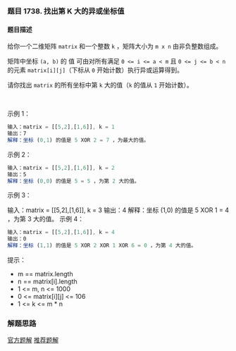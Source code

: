 ### 题目 1738. 找出第 K 大的异或坐标值
#### 题目描述
给你一个二维矩阵 `matrix` 和一个整数 `k` ，矩阵大小为 `m x n` 由非负整数组成。

矩阵中坐标 `(a, b)` 的 值 可由对所有满足 `0 <= i <= a < m` 且 `0 <= j <= b < n` 的元素 `matrix[i][j]`（下标从 `0` 开始计数）执行异或运算得到。

请你找出 `matrix` 的所有坐标中第 `k` 大的值（`k` 的值从 `1` 开始计数）。

 

示例 1：

```js
输入：matrix = [[5,2],[1,6]], k = 1
输出：7
解释：坐标 (0,1) 的值是 5 XOR 2 = 7 ，为最大的值。
```
示例 2：

```js
输入：matrix = [[5,2],[1,6]], k = 2
输出：5
解释：坐标 (0,0) 的值是 5 = 5 ，为第 2 大的值。
```
示例 3：

输入：matrix = [[5,2],[1,6]], k = 3
输出：4
解释：坐标 (1,0) 的值是 5 XOR 1 = 4 ，为第 3 大的值。
示例 4：

```js
输入：matrix = [[5,2],[1,6]], k = 4
输出：0
解释：坐标 (1,1) 的值是 5 XOR 2 XOR 1 XOR 6 = 0 ，为第 4 大的值。
```

提示：

- m == matrix.length
- n == matrix[i].length
- 1 <= m, n <= 1000
- 0 <= matrix[i][j] <= 106
- 1 <= k <= m * n

### 解题思路
[官方题解](https://leetcode-cn.com/problems/find-kth-largest-xor-coordinate-value/solution/zhao-chu-di-k-da-de-yi-huo-zuo-biao-zhi-mgick/)
[推荐题解](https://leetcode-cn.com/problems/find-kth-largest-xor-coordinate-value/solution/xin-shou-pian-qian-ru-shen-chu-xi-lie-er-uwny/)